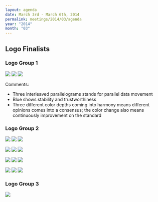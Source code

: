 ```yaml
---
layout: agenda
date: March 3rd - March 6th, 2014
permalink: meetings/2014/03/agenda
year: "2014"
month: "03"
---
```


## Logo Finalists

### Logo Group 1

![](l1-01.png) ![](l1-02.png) ![](l1-03.png)

Comments:

*   Three interleaved parallelograms stands for parallel data movement
*   Blue shows stability and trustworthiness
*   Three different color depths coming into harmony means different opinions comes into a consensus; the color change also means continuously improvement on the standard

### Logo Group 2

![](l2-01.png) ![](l2-02.png) ![](l2-03.png)

![](l2-04.png) ![](l2-05.png) ![](l2-06.png)

![](l2-07.png) ![](l2-08.png) ![](l2-09.png)

![](l2-10.png) ![](l2-11.png) ![](l2-12.png)

### Logo Group 3

![](l3-01.png)
